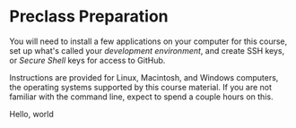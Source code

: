 Preclass Preparation
====

You will need to install a few applications on your computer for this course, set up what's called your *development environment*, and create SSH keys, or *Secure Shell* keys for access to GitHub.

Instructions are provided for Linux, Macintosh, and Windows computers, the operating systems supported by this course material. If you are not familiar with the command line, expect to spend a couple hours on this.



Hello, world
